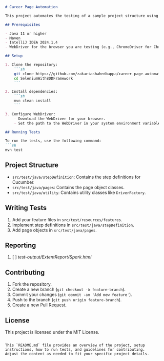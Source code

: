 
```markdown
# Career Page Automation

This project automates the testing of a sample project structure using using Selenium and Cucumber with extend reporting.

## Prerequisites

- Java 11 or higher
- Maven
- IntelliJ IDEA 2024.1.4
- WebDriver for the browser you are testing (e.g., ChromeDriver for Chrome)

## Setup

1. Clone the repository:
    ```sh
    git clone https://github.com/zakariashahedbappa/career-page-automation.git
    cd SeleniumWithBDDFramework
    ```

2. Install dependencies:
    ```sh
    mvn clean install
    ```

3. Configure WebDriver:
    - Download the WebDriver for your browser.
    - Set the path to the WebDriver in your system environment variables.

## Running Tests

To run the tests, use the following command:
```sh
mvn test
```

## Project Structure

- `src/test/java/stepDefinition`: Contains the step definitions for Cucumber.
- `src/test/java/pages`: Contains the page object classes.
- `src/test/java/utility`: Contains utility classes like `DriverFactory`.

## Writing Tests

1. Add your feature files in `src/test/resources/features`.
2. Implement step definitions in `src/test/java/stepDefinition`.
3. Add page objects in `src/test/java/pages`.

## Reporting
1. [ ] _test-output/ExtentReport/Spark.html_
## Contributing

1. Fork the repository.
2. Create a new branch (`git checkout -b feature-branch`).
3. Commit your changes (`git commit -am 'Add new feature'`).
4. Push to the branch (`git push origin feature-branch`).
5. Create a new Pull Request.

## License

This project is licensed under the MIT License.
```

This `README.md` file provides an overview of the project, setup instructions, how to run tests, and guidelines for contributing. Adjust the content as needed to fit your specific project details.
